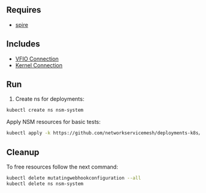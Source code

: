 ## Requires

- [spire](../spire)

## Includes

- [VFIO Connection](../use-cases/Vfio2Noop)
- [Kernel Connection](../use-cases/SriovKernel2Noop)

## Run

1. Create ns for deployments:
```bash
kubectl create ns nsm-system
```

Apply NSM resources for basic tests:
```bash
kubectl apply -k https://github.com/networkservicemesh/deployments-k8s/examples/sriov?ref=1223abfd0b09f8958cef53ced2f3140f6341dc7b
```

## Cleanup

To free resources follow the next command:
```bash
kubectl delete mutatingwebhookconfiguration --all
kubectl delete ns nsm-system
```
